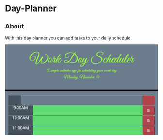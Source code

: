 # Day-Planner

## About

With this day planner you can add tasks to your daily schedule






![](images/Screen%20Shot%202020-11-30%20at%208.30.24%20AM.png)
